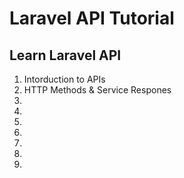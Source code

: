 # Laravel API Tutorial

## Learn Laravel API

1. Intorduction to APIs
2. HTTP Methods & Service Respones
3. 
4.
5.
6.
7.
8.
9.
